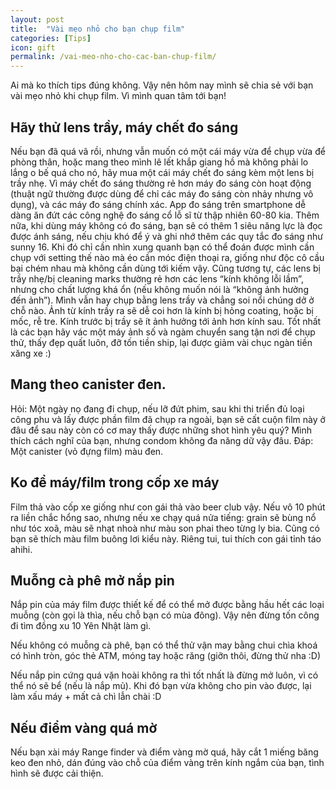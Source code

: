 ```yaml
---
layout: post
title:  "Vài mẹo nhỏ cho bạn chụp film"
categories: [Tips]
icon: gift
permalink: /vai-meo-nho-cho-cac-ban-chup-film/
---
```


Ai mà ko thích tips đúng không. Vậy nên hôm nay mình sẽ chia sẻ với bạn vài mẹo nhỏ khi chụp film. Vì mình quan tâm tới bạn!

## Hãy thử lens trầy, máy chết đo sáng 
Nếu bạn đã quá vã rồi, nhưng vẫn muốn có một cái máy vừa để chụp vừa để phòng thân, hoặc mang theo mình lê lết khắp giang hồ mà không phải lo lắng o bế quá cho nó, hãy mua một cái máy chết đo sáng kèm một lens bị trầy nhẹ.
Vì máy chết đo sáng thường rẻ hơn máy đo sáng còn hoạt động (thuật ngữ thường được dùng để chỉ các máy đo sáng còn nhảy nhưng vô dụng), và các máy đo sáng chính xác. App đo sáng trên smartphone dễ dàng ăn đứt các công nghệ đo sáng cổ lỗ sĩ từ thập nhiên 60-80 kia. Thêm nữa, khi dùng máy không có đo sáng, bạn sẽ có thêm 1 siêu năng lực là đọc được ánh sáng, nếu chịu khó để ý và ghi nhớ thêm các quy tắc đo sáng như sunny 16. Khi đó chỉ cần nhìn xung quanh bạn có thể đoán được mình cần chụp với setting thế nào mà éo cần móc điện thoại ra, giống như độc cô cầu bại chém nhau mà không cần dùng tới kiếm vậy.
Cũng tương tự, các lens bị trầy nhẹ/bị cleaning marks thường rẻ hơn các lens “kính không lỗi lầm”, nhưng cho chất lượng khá ổn (nếu không muốn nói là “không ảnh hưởng đến ảnh”). Mình vẫn hay chụp bằng lens trầy và chẳng soi nổi chúng dở ở chỗ nào.
Ảnh từ kính trầy ra sẽ dễ coi hơn là kính bị hỏng coating, hoặc bị mốc, rễ tre. Kính trước bị trầy sẽ ít ảnh hưởng tới ảnh hơn kính sau.
Tốt nhất là các bạn hãy vác một máy ảnh số và ngàm chuyển sang tận nơi để chụp thử, thấy đẹp quất luôn, đỡ tốn tiền ship, lại được giảm vài chục ngàn tiền xăng xe :)

## Mang theo canister đen.
Hỏi: Một ngày nọ đang đi chụp, nếu lỡ đứt phim, sau khi thi triển đủ loại công phu và lấy được phần film đã chụp ra ngoài, bạn sẽ cất cuộn film này ở đâu để sau này còn có cơ may thấy được những shot hình yêu quý?
Mình thích cách nghĩ của bạn, nhưng condom không đa năng dữ vậy đâu.
Đáp: Một canister (vỏ đựng film) màu đen.


## Ko để máy/film trong cốp xe máy
Film thả vào cốp xe giống như con gái thả vào beer club vậy. Nếu vô 10 phút ra liền chắc hổng sao, nhưng nếu xe chạy quá nửa tiếng: grain sẽ bùng nổ như tóc xoã, màu sẽ nhạt nhoà như màu son phai theo từng ly bia.
Cũng có bạn sẽ thích màu film buông lơi kiểu này. Riêng tui, tui thích con gái tỉnh táo ahihi.


## Muỗng cà phê mở nắp pin
Nắp pin của máy film được thiết kế để có thể mở được bằng hầu hết các loại muỗng (còn gọi là thìa, nếu chỗ bạn có mùa đông). Vậy nên đừng tốn công đi tìm đồng xu 10 Yên Nhật làm gì.

Nếu không có muỗng cà phê, bạn có thể thử vận may bằng chui chìa khoá có hình tròn, góc thẻ ATM, móng tay hoặc răng (giỡn thôi, đừng thử nha :D)

Nếu nắp pin cứng quá vặn hoài không ra thì tốt nhất là đừng mở luôn, vì có thể nó sẽ bể (nếu là nắp mủ). Khi đó bạn vừa không cho pin vào được, lại làm xấu máy + mất cả chì lẫn chài :D


## Nếu điểm vàng quá mờ
Nếu bạn xài máy Range finder và điểm vàng mờ quá, hãy cắt 1 miếng băng keo đen nhỏ, dán đúng vào chỗ của điểm vàng trên kính ngắm của bạn, tình hình sẽ được cải thiện.